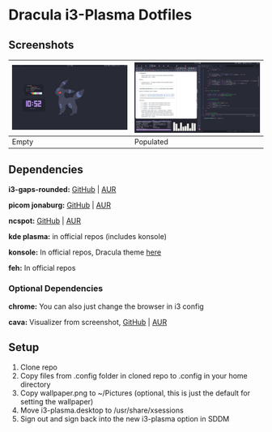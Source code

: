 # Dracula i3-Plasma Dotfiles

## Screenshots

| ![Empty](./screenshots/Screenshot_20211116_105240.png) | ![Populated](./screenshots/Screenshot_20211116_105316.png) |
| ------------------------------------------------------ | ---------------------------------------------------------- |
| Empty                                                  | Populated                                                  |



## Dependencies



**i3-gaps-rounded:** [GitHub](https://github.com/resloved/i3) | [AUR](https://aur.archlinux.org/packages/i3-gaps-rounded-git/)

**picom jonaburg:** [GitHub](https://aur.archlinux.org/packages/i3-gaps-rounded-git/) | [AUR](https://aur.archlinux.org/packages/picom-jonaburg-git/)

**ncspot:** [GitHub](https://github.com/hrkfdn/ncspot) | [AUR](https://aur.archlinux.org/packages/ncspot-git/)

**kde plasma:** in official repos (includes konsole)

**konsole:** In official repos, Dracula theme [here](https://draculatheme.com/konsole)

**feh:** In official repos



### Optional Dependencies

**chrome:** You can also just change the browser in i3 config

**cava:** Visualizer from screenshot, [GitHub](https://github.com/karlstav/cava) | [AUR](https://aur.archlinux.org/packages/cava/)



## Setup

1. Clone repo
2. Copy files from .config folder in cloned repo to .config in your home directory
3. Copy wallpaper.png to ~/Pictures (optional, this is just the default for setting the wallpaper)
4. Move i3-plasma.desktop to /usr/share/xsessions
5. Sign out and sign back into the new i3-plasma option in SDDM







